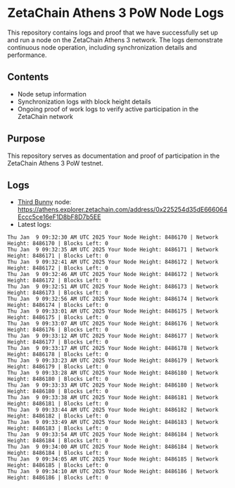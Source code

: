 # ZetaChain Athens 3 PoW Node Logs
This repository contains logs and proof that we have successfully set up and run a node on the ZetaChain Athens 3 network. The logs demonstrate continuous node operation, including synchronization details and performance.

## Contents
- Node setup information
- Synchronization logs with block height details
- Ongoing proof of work logs to verify active participation in the ZetaChain network

## Purpose
This repository serves as documentation and proof of participation in the ZetaChain Athens 3 PoW testnet.

## Logs

- [Third Bunny](https://thirdbunny.xyz/) node: https://athens.explorer.zetachain.com/address/0x225254d35dE666064Eccc5ce16eF1D8bF8D7b5EE
- Latest logs:
```
Thu Jan  9 09:32:30 AM UTC 2025 Your Node Height: 8486170 | Network Height: 8486170 | Blocks Left: 0
Thu Jan  9 09:32:35 AM UTC 2025 Your Node Height: 8486171 | Network Height: 8486171 | Blocks Left: 0
Thu Jan  9 09:32:41 AM UTC 2025 Your Node Height: 8486172 | Network Height: 8486172 | Blocks Left: 0
Thu Jan  9 09:32:46 AM UTC 2025 Your Node Height: 8486172 | Network Height: 8486172 | Blocks Left: 0
Thu Jan  9 09:32:51 AM UTC 2025 Your Node Height: 8486173 | Network Height: 8486173 | Blocks Left: 0
Thu Jan  9 09:32:56 AM UTC 2025 Your Node Height: 8486174 | Network Height: 8486174 | Blocks Left: 0
Thu Jan  9 09:33:01 AM UTC 2025 Your Node Height: 8486175 | Network Height: 8486175 | Blocks Left: 0
Thu Jan  9 09:33:07 AM UTC 2025 Your Node Height: 8486176 | Network Height: 8486176 | Blocks Left: 0
Thu Jan  9 09:33:12 AM UTC 2025 Your Node Height: 8486177 | Network Height: 8486177 | Blocks Left: 0
Thu Jan  9 09:33:17 AM UTC 2025 Your Node Height: 8486178 | Network Height: 8486178 | Blocks Left: 0
Thu Jan  9 09:33:23 AM UTC 2025 Your Node Height: 8486179 | Network Height: 8486179 | Blocks Left: 0
Thu Jan  9 09:33:28 AM UTC 2025 Your Node Height: 8486180 | Network Height: 8486180 | Blocks Left: 0
Thu Jan  9 09:33:33 AM UTC 2025 Your Node Height: 8486180 | Network Height: 8486180 | Blocks Left: 0
Thu Jan  9 09:33:38 AM UTC 2025 Your Node Height: 8486181 | Network Height: 8486181 | Blocks Left: 0
Thu Jan  9 09:33:44 AM UTC 2025 Your Node Height: 8486182 | Network Height: 8486182 | Blocks Left: 0
Thu Jan  9 09:33:49 AM UTC 2025 Your Node Height: 8486183 | Network Height: 8486183 | Blocks Left: 0
Thu Jan  9 09:33:54 AM UTC 2025 Your Node Height: 8486184 | Network Height: 8486184 | Blocks Left: 0
Thu Jan  9 09:34:00 AM UTC 2025 Your Node Height: 8486184 | Network Height: 8486184 | Blocks Left: 0
Thu Jan  9 09:34:05 AM UTC 2025 Your Node Height: 8486185 | Network Height: 8486185 | Blocks Left: 0
Thu Jan  9 09:34:10 AM UTC 2025 Your Node Height: 8486186 | Network Height: 8486186 | Blocks Left: 0
```
